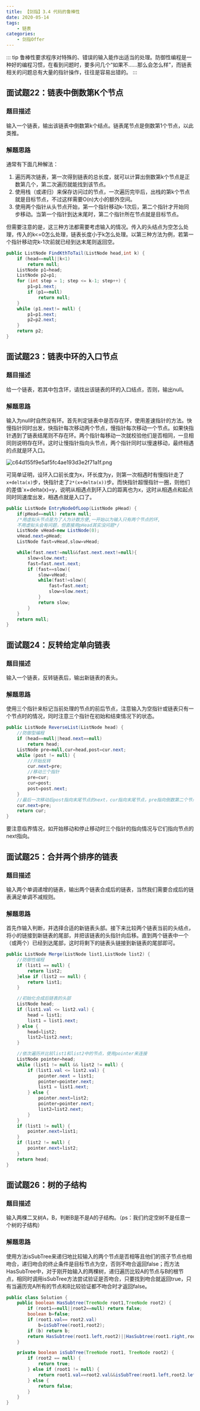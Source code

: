 ```yaml
---
title: 【剑指】3.4 代码的鲁棒性
date: 2020-05-14
tags: 
    - 链表
categories:
    - 剑指Offer
---
```


::: tip
鲁棒性要求程序对特殊的、错误的输入能作出适当的处理。防御性编程是一种好的编程习惯，在看到问题时，要多问几个“如果不……那么会怎么样”，而链表相关的问题总有大量的指针操作，往往是容易出错的。
:::

<!-- more -->

## 面试题22：链表中倒数第K个节点
### 题目描述
输入一个链表，输出该链表中倒数第k个结点。链表尾节点是倒数第1个节点，以此类推。
### 解题思路
通常有下面几种解法：
1. 遍历两次链表，第一次得到链表的总长度，就可以计算出倒数第k个节点是正数第几个，第二次遍历就能找到该节点。
2. 使用栈（或递归）来保存访问过的节点，一次遍历完毕后，出栈的第k个节点就是目标节点，不过这样需要O(n)大小的额外空间。
3. 使用两个指针从头节点开始，第一个指针移动k-1次后，第二个指针才开始同步移动。当第一个指针到达末尾时，第二个指针所在节点就是目标节点。

但需要注意的是，这三种方法都需要考虑输入的情况。传入的头结点为空怎么处理，传入的k<=0怎么处理，链表长度小于k怎么处理。以第三种方法为例，若第一个指针移动完k-1次前就已经到达末尾则返回空。
```java
public ListNode FindKthToTail(ListNode head,int k) {
    if (head==null||k<1)
        return null;
    ListNode p1=head;
    ListNode p2=p1;
    for (int step = 1; step <= k-1; step++) {
        p1=p1.next;
        if (p1==null)
            return null;
    }
    while (p1.next!= null) {
        p1=p1.next;
        p2=p2.next;
    }
    return p2;
}
```

## 面试题23：链表中环的入口节点
### 题目描述
给一个链表，若其中包含环，请找出该链表的环的入口结点，否则，输出null。

### 解题思路
输入为null时自然没有环。首先判定链表中是否存在环，使用差速指针的方法。快慢指针同时出发，快指针每次移动两个节点，慢指针每次移动一个节点。如果快指针遇到了链表结尾则不存在环。两个指针每移动一次就校验他们是否相同，一旦相同则说明存在环。这时让慢指针指向头节点，两个指针同时以慢速移动，最终相遇的点就是环入口。

![c64d155f9e5af5fc4ae193d3e2f71a1f.png](https://wx1.sbimg.cn/2020/06/11/c64d155f9e5af5fc4ae193d3e2f71a1f.png)

可简单证明，设环入口前长度为x，环长度为y，则第一次相遇时有慢指针走了`x+delta(x)`步，快指针走了`2*(x+delta(x))`步。而快指针超慢指针一圈，则他们的差值`x+delta(x)=y，说明从相遇点到环入口的距离也为x，这时从相遇点和起点同时同速度出发，相遇点就是入口了。
```java
public ListNode EntryNodeOfLoop(ListNode pHead) {
    if(pHead==null) return null;
    /*用虚拟头节点是为了人为计数方便,一开始以为输入只有两个节点的环,
    不用虚拟头会有问题，但直接用pHead其实没问题*/
    ListNode vHead=new ListNode(0);
    vHead.next=pHead;
    ListNode fast=vHead,slow=vHead;

    while(fast.next!=null&&fast.next.next!=null){
        slow=slow.next;
        fast=fast.next.next;
        if (fast==slow){
            slow=vHead;
            while(fast!=slow){
                fast=fast.next;
                slow=slow.next;
            }
            return slow;
        }
    }
    return null;
}
```

## 面试题24：反转给定单向链表

### 题目描述
输入一个链表，反转链表后，输出新链表的表头。

### 解题思路
使用三个指针来标记当前处理的节点的前后节点，注意输入为空指针或链表只有一个节点时的情况，同时注意三个指针在初始和结束情况下的状态。

```java
public ListNode ReverseList(ListNode head) {
    //防御型编程
    if (head==null||head.next==null)
        return head;
    ListNode pre=null,cur=head,post=cur.next;
    while (post != null) {
        //开始反转
        cur.next=pre;
        //移动三个指针
        pre=cur;
        cur=post;
        post=post.next;
    }
    //最后一次移动后post指向末尾节点的next，cur指向末尾节点，pre指向倒数第二个节点，此时还需要做一次反转
    cur.next=pre;
    return cur;
}
```

要注意临界情况，如开始移动和停止移动时三个指针的指向情况与它们指向节点的next指向。

## 面试题25：合并两个排序的链表

### 题目描述
输入两个单调递增的链表，输出两个链表合成后的链表，当然我们需要合成后的链表满足单调不减规则。

### 解题思路
首先作输入判断，并选择合适的新链表头部。接下来比较两个链表当前的头结点，将小的链接到新链表的尾部，并把该链表的头指针向后移。直到两个链表中一个（或两个）已经到达尾部，这时将剩下的链表头链接到新链表的尾部即可。

```java
public ListNode Merge(ListNode list1,ListNode list2) {
    //防御性编程
    if (list1 == null) {
        return list2;
    }else if (list2 == null) {
        return list1;
    }

    //初始化合成后链表的头部
    ListNode head;
    if (list1.val <= list2.val) {
        head = list1;
        list1 = list1.next;
    } else {
        head=list2;
        list2=list2.next;
    }

    //依次遍历并比较list1和list2中的节点，使用pointer来连接
    ListNode pointer=head;
    while (list1 != null && list2 != null) {
        if (list1.val <= list2.val) {
            pointer.next = list1;
            pointer=pointer.next;
            list1 = list1.next;
        } else {
            pointer.next=list2;
            pointer=pointer.next;
            list2=list2.next;
        }
    }
    if (list1 != null) {
        pointer.next=list1;
    }
    if (list2 != null) {
        pointer.next=list2;
    }
    return head;
}
```

## 面试题26：树的子结构

### 题目描述
输入两棵二叉树A，B，判断B是不是A的子结构。（ps：我们约定空树不是任意一个树的子结构）

### 解题思路
使用方法isSubTree来递归地比较输入的两个节点是否相等且他们的孩子节点也相吻合，递归吻合的终止条件是目标节点为空，否则不吻合返回false；而方法HasSubTree中，对于刚开始输入的两棵树，递归遍历比较A的节点与B的根节点，相同时调用isSubTree方法尝试验证是否吻合，只要找到吻合就返回true，只有当遍历完A所有的节点和B比较验证都不吻合时才返回false。

```java
public class Solution {
    public boolean HasSubtree(TreeNode root1,TreeNode root2) {
        if (root1==null||root2==null) return false;
        boolean b=false;
        if (root1.val== root2.val)
            b=isSubTree(root1,root2);
        if (b) return b;
        return HasSubtree(root1.left,root2)||HasSubtree(root1.right,root2);
    }

    private boolean isSubTree(TreeNode root1, TreeNode root2) {
        if (root2 == null) {
            return true;
        } else if (root1 != null) {
            return root1.val==root2.val&&isSubTree(root1.left,root2.left)&&isSubTree(root1.right,root2.right);
        } else {
            return false;
        }
    }
}
```